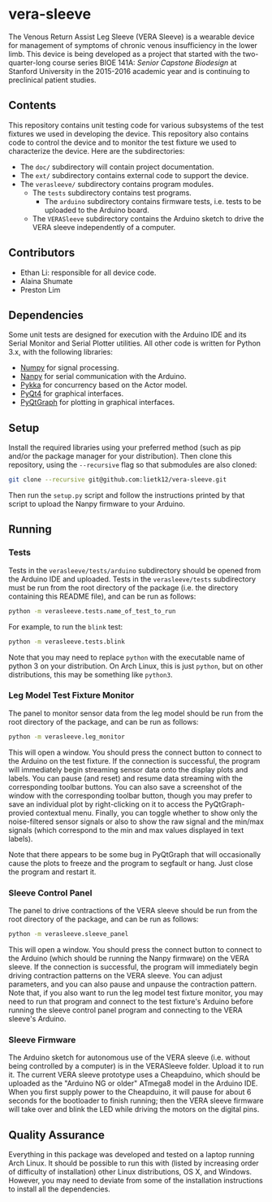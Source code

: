 # vera-sleeve
The Venous Return Assist Leg Sleeve (VERA Sleeve) is a wearable device for management of symptoms of chronic venous insufficiency in the lower limb. This device is being developed as a project that started with the two-quarter-long course series BIOE 141A: *Senior Capstone Biodesign* at Stanford University in the 2015-2016 academic year and is continuing to preclinical patient studies.

## Contents
This repository contains unit testing code for various subsystems of the test fixtures we used in developing the device. This repository also contains code to control the device and to monitor the test fixture we used to characterize the device. Here are the subdirectories:
* The `doc/` subdirectory will contain project documentation.
* The `ext/` subdirectory contains external code to support the device.
* The `verasleeve/` subdirectory contains program modules.
  * The `tests` subdirectory contains test programs.
    * The `arduino` subdirectory contains firmware tests, i.e. tests to be uploaded to the Arduino board.
  * The `VERASleeve` subdirectory contains the Arduino sketch to drive the VERA sleeve independently of a computer.

## Contributors
* Ethan Li: responsible for all device code.
* Alaina Shumate
* Preston Lim

## Dependencies
Some unit tests are designed for execution with the Arduino IDE and its Serial Monitor and Serial Plotter utilities. All other code is written for Python 3.x, with the following libraries:
* [Numpy](http://www.numpy.org/) for signal processing.
* [Nanpy](https://nanpy.github.io/) for serial communication with the Arduino.
* [Pykka](https://www.pykka.org/) for concurrency based on the Actor model.
* [PyQt4](https://riverbankcomputing.com/software/pyqt/intro) for graphical interfaces.
* [PyQtGraph](http://www.pyqtgraph.org/) for plotting in graphical interfaces.

## Setup
Install the required libraries using your preferred method (such as pip and/or the package manager for your distribution). Then clone this repository, using the `--recursive` flag so that submodules are also cloned:
```sh
git clone --recursive git@github.com:lietk12/vera-sleeve.git
```

Then run the `setup.py` script and follow the instructions printed by that script to upload the Nanpy firmware to your Arduino.

## Running
### Tests
Tests in the `verasleeve/tests/arduino` subdirectory should be opened from the Arduino IDE and uploaded. Tests in the `verasleeve/tests` subdirectory must be run from the root directory of the package (i.e. the directory containing this README file), and can be run as follows:
```sh
python -m verasleeve.tests.name_of_test_to_run
```
For example, to run the `blink` test:
```sh
python -m verasleeve.tests.blink
```
Note that you may need to replace `python` with the executable name of python 3 on your distribution. On Arch Linux, this is just `python`, but on other distributions, this may be something like `python3`.

### Leg Model Test Fixture Monitor
The panel to monitor sensor data from the leg model should be run from the root directory of the package, and can be run as follows:
```sh
python -m verasleeve.leg_monitor
```
This will open a window. You should press the connect button to connect to the Arduino on the test fixture. If the connection is successful, the program will immediately begin streaming sensor data onto the display plots and labels. You can pause (and reset) and resume data streaming with the corresponding toolbar buttons. You can also save a screenshot of the window with the corresponding toolbar button, though you may prefer to save an individual plot by right-clicking on it to access the PyQtGraph-provied contextual menu. Finally, you can toggle whether to show only the noise-filtered sensor signals or also to show the raw signal and the min/max signals (which correspond to the min and max values displayed in text labels).

Note that there appears to be some bug in PyQtGraph that will occasionally cause the plots to freeze and the program to segfault or hang. Just close the program and restart it.

### Sleeve Control Panel
The panel to drive contractions of the VERA sleeve should be run from the root directory of the package, and can be run as follows:
```sh
python -m verasleeve.sleeve_panel
```
This will open a window. You should press the connect button to connect to the Arduino (which should be running the Nanpy firmware) on the VERA sleeve. If the connection is successful, the program will immediately begin driving contraction patterns on the VERA sleeve. You can adjust parameters, and you can also pause and unpause the contraction pattern. Note that, if you also want to run the leg model test fixture monitor, you may need to run that program and connect to the test fixture's Arduino before running the sleeve control panel program and connecting to the VERA sleeve's Arduino.

### Sleeve Firmware
The Arduino sketch for autonomous use of the VERA sleeve (i.e. without being controlled by a computer) is in the VERASleeve folder. Upload it to run it. The current VERA sleeve prototype uses a Cheapduino, which should be uploaded as the "Arduino NG or older" ATmega8 model in the Arduino IDE. When you first supply power to the Cheapduino, it will pause for about 6 seconds for the bootloader to finish running; then the VERA sleeve firmware will take over and blink the LED while driving the motors on the digital pins.

## Quality Assurance
Everything in this package was developed and tested on a laptop running Arch Linux. It should be possible to run this with (listed by increasing order of difficulty of installation) other Linux distributions, OS X, and Windows. However, you may need to deviate from some of the installation instructions to install all the dependencies.
